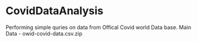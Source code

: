 # CovidDataAnalysis
Performing simple quries on data from Offical Covid world Data base.
Main Data - owid-covid-data.csv.zip 
